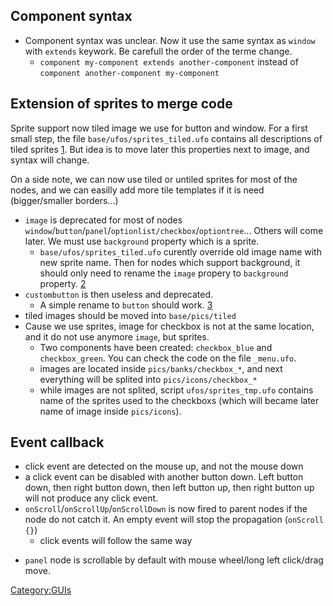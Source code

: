 ## Component syntax

- Component syntax was unclear. Now it use the same syntax as `window`
  with `extends` keywork. Be carefull the order of the terme change.
  - `component my-component extends another-component` instead of
    `component another-component my-component`

## Extension of sprites to merge code

Sprite support now tiled image we use for button and window. For a first
small step, the file `base/ufos/sprites_tiled.ufo` contains all
descriptions of tiled sprites
[1](https://github.com/ufoai/ufoai/blob/master/base/ufos/sprites_tiled.ufo).
But idea is to move later this properties next to image, and syntax will
change.

On a side note, we can now use tiled or untiled sprites for most of the
nodes, and we can easilly add more tile templates if it is need
(bigger/smaller borders...)

- `image` is deprecated for most of nodes
  `window`/`button`/`panel`/`optionlist/checkbox`/`optiontree`... Others
  will come later. We must use `background` property which is a sprite.
  - `base/ufos/sprites_tiled.ufo` curently override old image name with
    new sprite name. Then for nodes which support background, it should
    only need to rename the `image` propery to `background` property.
    [2](https://github.com/ufoai/ufoai/commit/3ad7136085d7a522f73a8e47939f0d47ea50a5cb)
- `custombutton` is then useless and deprecated.
  - A simple rename to `button` should work.
    [3](https://github.com/ufoai/ufoai/commit/7cdd243b27fd942ab03b40458a3e88804c45594d)
- tiled images should be moved into `base/pics/tiled`
- Cause we use sprites, image for checkbox is not at the same location,
  and it do not use anymore `image`, but sprites.
  - Two components have been created: `checkbox_blue` and
    `checkbox_green`. You can check the code on the file `_menu.ufo`.
  - images are located inside `pics/banks/checkbox_*`, and next
    everything will be splited into `pics/icons/checkbox_*`
  - while images are not splited, script `ufos/sprites_tmp.ufo` contains
    name of the sprites used to the checkboxs (which will became later
    name of image inside `pics/icons`).

## Event callback

- click event are detected on the mouse up, and not the mouse down
- a click event can be disabled with another button down. Left button
  down, then right button down, then left button up, then right button
  up will not produce any click event.
- `onScroll`/`onScrollUp`/`onScrollDown` is now fired to parent nodes if
  the node do not catch it. An empty event will stop the propagation
  (`onScroll {}`)
  - click events will follow the same way

<!-- -->

- `panel` node is scrollable by default with mouse wheel/long left
  click/drag move.

[Category:GUIs](Category:GUIs "wikilink")